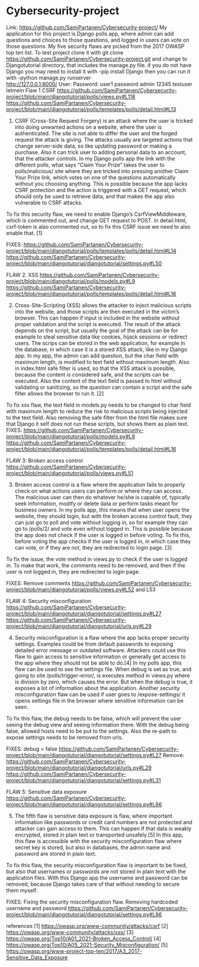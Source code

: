 # Cybersecurity-project

Link: https://github.com/SamiPartanen/Cybersecurity-project/ 
My application for this project is Django polls app, where admin can add questions and choices to those questions, and logged in users can vote on those questions. My five security flaws are picked from the 2017 OWASP top ten list. 
To test project clone it with git clone https://github.com/SamiPartanen/Cybersecurity-project.git 
and change to Djangotutorial directory, that includes the manage.py file.
if you do not have Django you may need to install it with 
-pip install Django
then you can run it with 
-python manage.py runserver   
http://127.0.0.1:8000/
User:  	Password:
user1 	password
admin 	12345
testuser 	letmein
Flaw 1 CSRF
https://github.com/SamiPartanen/Cybersecurity-project/blob/main/djangotutorial/polls/views.py#L118 
https://github.com/SamiPartanen/Cybersecurity-project/blob/main/djangotutorial/polls/templates/polls/detail.html#L13 

1.	 CSRF (Cross-Site Request Forgery) is an attack where the user is tricked into doing unwanted actions on a website, where the user is authenticated. The site is not able to differ the user and the forged request the attack is giving. The attacks usually are targeted actions that change server-side data, so like updating password or making a purchase. Also it can trick user to adding personal data to an account, that the attacker controls. In my Django polls app the link with the different polls, what says “Claim Your Prize” takes the user to polls/malicious/ site where they are tricked into pressing another Claim Your Prize link, which votes on one of the questions automatically without you choosing anything. This is possible because the app lacks CSRF protection and the action is triggered with a GET request, which should only be used to retrieve data, and that makes the app also vulnerable to CSRF attacks. 

To fix this security flaw, we need to enable Django’s CsrfViewMiddleware, which is commented out, and change GET request to POST. In detail.html, csrf-token is also commented out, so to fix this CSRF issue we need to also enable that. [1]

FIXES: 
https://github.com/SamiPartanen/Cybersecurity-project/blob/main/djangotutorial/polls/templates/polls/detail.html#L14 
https://github.com/SamiPartanen/Cybersecurity-project/blob/main/djangotutorial/djangotutorial/settings.py#L50

FLAW 2. XSS
https://github.com/SamiPartanen/Cybersecurity-project/blob/main/djangotutorial/polls/models.py#L9
https://github.com/SamiPartanen/Cybersecurity-project/blob/main/djangotutorial/polls/templates/polls/detail.html#L16

2.	Cross-Site-Scripting (XSS) allows the attacker to inject malicious scripts into the website, and those scripts are then executed in the victim’s browser. This can happen if input is included in the website without proper validation and the script is executed. The result of the attack depends on the script, but usually the goal of the attack can be for example to steal sensitive data like cookies, hijack sessions or redirect users. The scrips can be stored in the web application, for example in the database, in which case it is a stored XSS attack, like in my Django app. In my app, the admin can add question, but the char field with maximum length, is modified to text field without maximum length. Also in index.html safe filter is used, so that the XSS attack is possible, because the content is considered safe, and the scripts can be executed. Also the content of the text field is passed to html without validating or sanitizing, so the question can contain a script and the safe filter allows the browser to run it. [2]

To fix xss flaw, the text field in models.py needs to be changed to char field with maximum length to reduce the risk to malicious scripts being injected to the text field.  Also removing the safe filter from the html file makes sure that Django it self does not run these scripts, but shows them as plain text. 
FIXES: 
https://github.com/SamiPartanen/Cybersecurity-project/blob/main/djangotutorial/polls/models.py#L8
https://github.com/SamiPartanen/Cybersecurity-project/blob/main/djangotutorial/polls/templates/polls/detail.html#L16

FLAW 3: Broken access control
https://github.com/SamiPartanen/Cybersecurity-project/blob/main/djangotutorial/polls/views.py#L51

3.	Broken access control is a flaw where the application fails to properly check on what actions users can perform or where they can access. The malicious user can then do whatever he/she is capable of, typically seek information, modify or delete data or perform tasks meant for business owners. In my polls app, this means that when user opens the website, they should login, but with the broken access control fault, they can just go to poll and vote without logging in, so for example they can go to /polls/2/ and vote even without logged in. This is possible because the app does not check if the user is logged in before voting. To fix this, before voting the app checks if the user is logged in, in which case they can vote, or if they are not, they are redirected to login page. [3]

To fix the issue, the vote method in views.py to check if the user is logged in. To make that work, the comments need to be removed, and then if the user is not logged in, they are redirected to login page. 

FIXES: 
Remove comments  https://github.com/SamiPartanen/Cybersecurity-project/blob/main/djangotutorial/polls/views.py#L52   and L53

FLAW 4: Security misconfiguration
https://github.com/SamiPartanen/Cybersecurity-project/blob/main/djangotutorial/djangotutorial/settings.py#L27
https://github.com/SamiPartanen/Cybersecurity-project/blob/main/djangotutorial/djangotutorial/urls.py#L29


4.	Security misconfiguration is a flaw where the app lacks proper security settings. Examples could be from default passwords to exposing detailed error message or outdated software. Attackers could use this flaw to gain access to sensitive information or generally get access to the app where they should not be able to do.[4] In my polls app, this flaw can be used to see the settings file. When debug is set as true, and going to site /polls/trigger-error/, is executes method in views.py where is division by zero, which causes the error. But when the debug is true, it exposes a lot of information about the application. Another security misconfiguration flaw can be used if user goes to    /expose-settings/ it opens settings file in the browser where sensitive information can be seen. 

To fix this flaw, the debug needs to be false, which will prevent the user seeing the debug view and seeing information there. With the debug being false, allowed hosts need to be put to the settings. Also the re-path to expose settings needs to be removed from urls. 

FIXES:
debug = false https://github.com/SamiPartanen/Cybersecurity-project/blob/main/djangotutorial/djangotutorial/settings.py#L27 
Remove: https://github.com/SamiPartanen/Cybersecurity-project/blob/main/djangotutorial/djangotutorial/urls.py#L29
https://github.com/SamiPartanen/Cybersecurity-project/blob/main/djangotutorial/djangotutorial/settings.py#L31


FLAW 5: Sensitive data exposure
https://github.com/SamiPartanen/Cybersecurity-project/blob/main/djangotutorial/djangotutorial/settings.py#L86

5.	The fifth flaw is sensitive data exposure is flaw, where important information like passwords or credit card numbers are not protected and attacker can gain access to them. This can happen if that data is weakly encrypted, stored in plain text or transported unsafely.[5] In this app, this flaw is accessible with the security misconfiguration flaw where secret key is stored, but also in databases, the admin name and password are stored in plain text. 

To fix this flaw, the security misconfiguration flaw is important to be fixed, but also that usernames or passwords are not stored in plain text with the application files. With this Django app the username and password can be removed, because Django takes care of that without needing to secure them myself. 

FIXES: Fixing the security misconfiguration flaw.
Removing hardcoded username and password https://github.com/SamiPartanen/Cybersecurity-project/blob/main/djangotutorial/djangotutorial/settings.py#L86 



references
[1] https://owasp.org/www-community/attacks/csrf 
[2] https://owasp.org/www-community/attacks/xss/
[3] https://owasp.org/Top10/A01_2021-Broken_Access_Control/
[4] https://owasp.org/Top10/A05_2021-Security_Misconfiguration/ 
[5] https://owasp.org/www-project-top-ten/2017/A3_2017-Sensitive_Data_Exposure 

